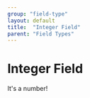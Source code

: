 ```yaml
---
group: "field-type"
layout: default
title:  "Integer Field"
parent: "Field Types"
---
```


# Integer Field

It's a number!
